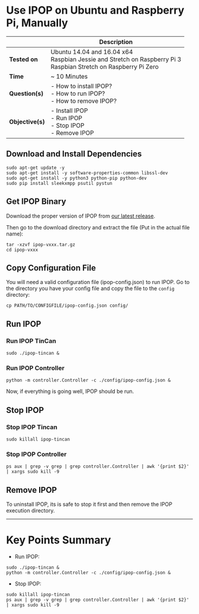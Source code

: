 # Use IPOP on Ubuntu and Raspberry Pi, Manually

|  | Description |
|---|---|
| **Tested on** | Ubuntu 14.04 and 16.04 x64<br />Raspbian Jessie and Stretch on Raspberry Pi 3<br />Raspbian Stretch on Raspberry Pi Zero |
| **Time** | ~ 10 Minutes |
| **Question(s)** | - How to install IPOP?<br /> - How to run IPOP?<br /> - How to remove IPOP? |
| **Objective(s)**| - Install IPOP<br /> - Run IPOP<br /> - Stop IPOP<br /> - Remove IPOP |

## Download and Install Dependencies

```shell
sudo apt-get update -y
sudo apt-get install -y software-properties-common libssl-dev
sudo apt-get install -y python3 python-pip python-dev
sudo pip install sleekxmpp psutil pystun
```

## Get IPOP Binary

Download the proper version of IPOP from [our latest release].

Then go to the download directory and extract the file (Put in the actual file name):

```shell
tar -xzvf ipop-vxxx.tar.gz
cd ipop-vxxx
```

## Copy Configuration File

You will need a valid configuration file (ipop-config.json) to run IPOP. Go to the directory you have your config file and copy the file to the `config` directory:

```shell
cp PATH/TO/CONFIGFILE/ipop-config.json config/
```

## Run IPOP

### Run IPOP TinCan

```shell
sudo ./ipop-tincan &
```

### Run IPOP Controller

```shell
python -m controller.Controller -c ./config/ipop-config.json &
```

Now, if everything is going well, IPOP should be run.

## Stop IPOP

### Stop IPOP Tincan

```shell
sudo killall ipop-tincan  
```

### Stop IPOP Controller

```shell
ps aux | grep -v grep | grep controller.Controller | awk '{print $2}' | xargs sudo kill -9
```

## Remove IPOP

To uninstall IPOP, its is safe to stop it first and then remove the IPOP execution directory.

---

# Key Points Summary

- Run IPOP:

```shell
sudo ./ipop-tincan &
python -m controller.Controller -c ./config/ipop-config.json &
```
- Stop IPOP:

```shell
sudo killall ipop-tincan  
ps aux | grep -v grep | grep controller.Controller | awk '{print $2}' | xargs sudo kill -9
```

[our latest release]: https://github.com/ipop-project/Downloads/releases